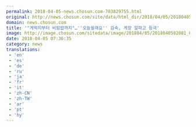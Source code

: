 ```yaml
---
permalink: 2018-04-05-news.chosun.com-703829755.html
original: http://news.chosun.com/site/data/html_dir/2018/04/05/2018040502153.html
domain: news.chosun.com
title: '"게딱지부터 비빔밥까지"…''오늘쉴래요'' 김숙, 게장 알파고 등극'
image: http://image.chosun.com/sitedata/image/201804/05/2018040502081_0.jpg
date: 2018-04-05 07:36:35
category: news
translations: 
 - 'en'
 - 'es'
 - 'de'
 - 'ru'
 - 'ja'
 - 'fr'
 - 'it'
 - 'zh-CN'
 - 'zh-TW'
 - 'ar'
 - 'pt'
 - 'hy'
---
```


